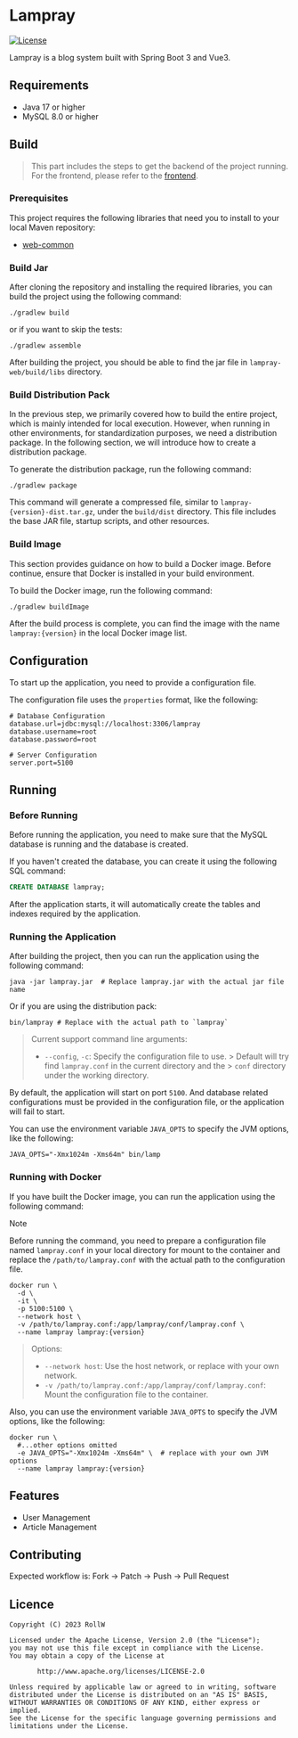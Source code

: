 # Lampray

[![License][liBadge]][liLink]

Lampray is a blog system built with Spring Boot 3 and Vue3.

## Requirements

- Java 17 or higher
- MySQL 8.0 or higher

## Build

> This part includes the steps to get the backend of the project running.
> For the frontend, please refer to the [frontend](lampray-frontend/README.md).

### Prerequisites

This project requires the following libraries that need you
to install to your local Maven repository:

- [web-common](https://github.com/Roll-W/web-common-starter)

### Build Jar

After cloning the repository and installing the required libraries,
you can build the project using the following command:

```shell
./gradlew build
```

or if you want to skip the tests:

```shell
./gradlew assemble 
```

After building the project, you should be able to find the jar file in
`lampray-web/build/libs` directory.

### Build Distribution Pack

In the previous step, we primarily covered how to build the entire project,
which is mainly intended for local execution. However, when running in other
environments, for standardization purposes, we need a distribution package.
In the following section, we will introduce how to create a distribution
package.

To generate the distribution package, run the following command:

```shell
./gradlew package
```

This command will generate a compressed file, similar to `lampray-{version}-dist.tar.gz`,
under the `build/dist` directory. This file includes the base JAR file, startup
scripts, and other resources.

### Build Image

This section provides guidance on how to build a Docker image.
Before continue, ensure that Docker is installed in your build environment.

To build the Docker image, run the following command:

```shell
./gradlew buildImage
```

After the build process is complete, you can find the image with the name
`lampray:{version}` in the local Docker image list.

## Configuration

To start up the application, you need to provide a configuration file.

The configuration file uses the `properties` format, like the following:

```properties
# Database Configuration
database.url=jdbc:mysql://localhost:3306/lampray
database.username=root
database.password=root

# Server Configuration
server.port=5100
```

## Running

### Before Running

Before running the application, you need to make sure that the MySQL
database is running and the database is created.

If you haven't created the database, you can create it using the following
SQL command:

```sql
CREATE DATABASE lampray;
```

After the application starts, it will automatically create the tables
and indexes required by the application.

### Running the Application

After building the project, then you can run the application
using the following command:

```shell
java -jar lampray.jar  # Replace lampray.jar with the actual jar file name
```

Or if you are using the distribution pack:

```shell
bin/lampray # Replace with the actual path to `lampray`
```

> Current support command line arguments:
> - `--config`, `-c`: Specify the configuration file to use.
    > Default will try find `lampray.conf` in the current directory and the
    > `conf` directory under the working directory.

By default, the application will start on port `5100`. And database
related configurations must be provided in the configuration file,
or the application will fail to start.

You can use the environment variable `JAVA_OPTS` to specify the
JVM options, like the following:

```shell
JAVA_OPTS="-Xmx1024m -Xms64m" bin/lamp
```

### Running with Docker

If you have built the Docker image, you can run the application using the
following command:

> [!NOTE]
> Before running the command, you need to prepare a configuration file named
> `lampray.conf` in your local directory for mount to the container and replace
> the `/path/to/lampray.conf` with the actual path to the configuration file.

```shell
docker run \
  -d \
  -it \
  -p 5100:5100 \
  --network host \
  -v /path/to/lampray.conf:/app/lampray/conf/lampray.conf \
  --name lampray lampray:{version}
```

> Options:
> - `--network host`: Use the host network, or replace with your own network.
> - `-v /path/to/lampray.conf:/app/lampray/conf/lampray.conf`: Mount the configuration file to the container.

Also, you can use the environment variable `JAVA_OPTS` to specify the
JVM options, like the following:

```shell
docker run \
  #...other options omitted
  -e JAVA_OPTS="-Xmx1024m -Xms64m" \  # replace with your own JVM options
  --name lampray lampray:{version}
```

## Features

- User Management
- Article Management

## Contributing

Expected workflow is: Fork -> Patch -> Push -> Pull Request

## Licence

```text
Copyright (C) 2023 RollW

Licensed under the Apache License, Version 2.0 (the "License");
you may not use this file except in compliance with the License.
You may obtain a copy of the License at

       http://www.apache.org/licenses/LICENSE-2.0

Unless required by applicable law or agreed to in writing, software
distributed under the License is distributed on an "AS IS" BASIS,
WITHOUT WARRANTIES OR CONDITIONS OF ANY KIND, either express or implied.
See the License for the specific language governing permissions and
limitations under the License.
```

[liBadge]: https://img.shields.io/github/license/roll-w/lampray?color=569cd6&style=flat-square

[liLink]: https://github.com/roll-w/lampray/blob/master/LICENSE
